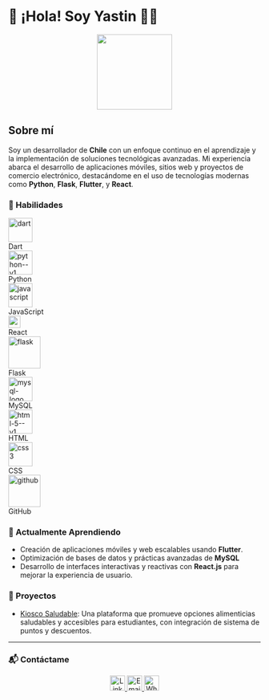 # 👋 ¡Hola! Soy Yastin 👨‍💻

<p align="center">
  <img src="https://yourimageurl.com/image.png" width="150">
</p>

## Sobre mí
Soy un desarrollador de **Chile** con un enfoque continuo en el aprendizaje y la implementación de soluciones tecnológicas avanzadas. Mi experiencia abarca el desarrollo de aplicaciones móviles, sitios web y proyectos de comercio electrónico, destacándome en el uso de tecnologías modernas como **Python**, **Flask**, **Flutter**, y **React**.

### 💼 Habilidades
<p align="center">
  <div>
    <img width="48" height="48" src="https://img.icons8.com/color/48/dart.png" alt="dart"/>
    <br />
    Dart
  </div>
  <div>
    <img width="48" height="48" src="https://img.icons8.com/color/48/python--v1.png" alt="python--v1"/>
    <br />
    Python
  </div>
  <div>
    <img width="48" height="48" src="https://img.icons8.com/fluency/48/javascript.png" alt="javascript"/>
    <br />
    JavaScript
  </div>
  <div>
    <img width="24" height="24" src="https://img.icons8.com/external-tal-revivo-color-tal-revivo/24/external-react-a-javascript-library-for-building-user-interfaces-logo-color-tal-revivo.png" alt="external-react-a-javascript-library-for-building-user-interfaces-logo-color-tal-revivo"/>
    <br />
    React
  </div>
  <div>
    <img width="64" height="64" src="https://img.icons8.com/nolan/64/flask.png" alt="flask"/>
    <br />
    Flask
  </div>
  <div>
    <img width="48" height="48" src="https://img.icons8.com/color/48/mysql-logo.png" alt="mysql-logo"/>
    <br />
    MySQL
  </div>
  <div>
    <img width="48" height="48" src="https://img.icons8.com/color/48/html-5--v1.png" alt="html-5--v1"/>
    <br />
    HTML
  </div>
  <div>
    <img width="48" height="48" src="https://img.icons8.com/color/48/css3.png" alt="css3"/>
    <br />
    CSS
  </div>
  <div>
    <img width="64" height="64" src="https://img.icons8.com/glyph-neue/64/github.png" alt="github"/>
    <br />
    GitHub
  </div>
</p>

### 🌱 Actualmente Aprendiendo
- Creación de aplicaciones móviles y web escalables usando **Flutter**.
- Optimización de bases de datos y prácticas avanzadas de **MySQL**
- Desarrollo de interfaces interactivas y reactivas con **React.js** para mejorar la experiencia de usuario.

### 🚀 Proyectos
- [Kiosco Saludable](https://github.com/Yastin-Can/KS): Una plataforma que promueve opciones alimenticias saludables y accesibles para estudiantes, con integración de sistema de puntos y descuentos.

---

### 📬 Contáctame
<p align="center">
  <a href="https://www.linkedin.com/in/yastin-villarroel/" target="_blank">
    <img src="https://cdn-icons-png.flaticon.com/128/145/145807.png" width="30" alt="LinkedIn">
  </a>
  <a href="mailto:yastinvillarroel2005@gmail.com" target="_blank">
    <img src="https://cdn-icons-png.flaticon.com/128/732/732200.png" width="30" alt="Email">
  </a>
  <a href="https://wa.me/56922326630" target="_blank">
    <img src="https://cdn-icons-png.flaticon.com/128/15707/15707820.png" width="30" alt="WhatsApp">
  </a>
</p>
